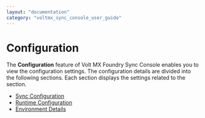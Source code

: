 ```yaml
---
layout: "documentation"
category: "voltmx_sync_console_user_guide"
---
```

                           

Configuration
=============

The **Configuration** feature of Volt MX Foundry Sync Console enables you to view the configuration settings. The configuration details are divided into the following sections. Each section displays the settings related to the section.

*   [Sync Configuration](Sync_Configuration.html)
*   [Runtime Configuration](Runtime_Configuration.html)
*   [Environment Details](Environment_Details.html)
